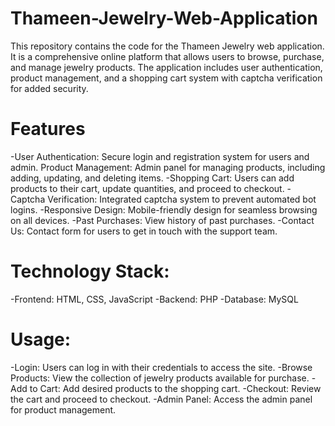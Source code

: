 # Thameen-Jewelry-Web-Application
This repository contains the code for the Thameen Jewelry web application. It is a comprehensive online platform that allows users to browse, purchase, and manage jewelry products. The application includes user authentication, product management, and a shopping cart system with captcha verification for added security.

# Features
-User Authentication: Secure login and registration system for users and admin.
Product Management: Admin panel for managing products, including adding, updating, and deleting items.
-Shopping Cart: Users can add products to their cart, update quantities, and proceed to checkout.
-Captcha Verification: Integrated captcha system to prevent automated bot logins.
-Responsive Design: Mobile-friendly design for seamless browsing on all devices.
-Past Purchases: View history of past purchases.
-Contact Us: Contact form for users to get in touch with the support team.

# Technology Stack:
-Frontend: HTML, CSS, JavaScript
-Backend: PHP
-Database: MySQL

# Usage:
-Login: Users can log in with their credentials to access the site.
-Browse Products: View the collection of jewelry products available for purchase.
-Add to Cart: Add desired products to the shopping cart.
-Checkout: Review the cart and proceed to checkout.
-Admin Panel: Access the admin panel for product management.
